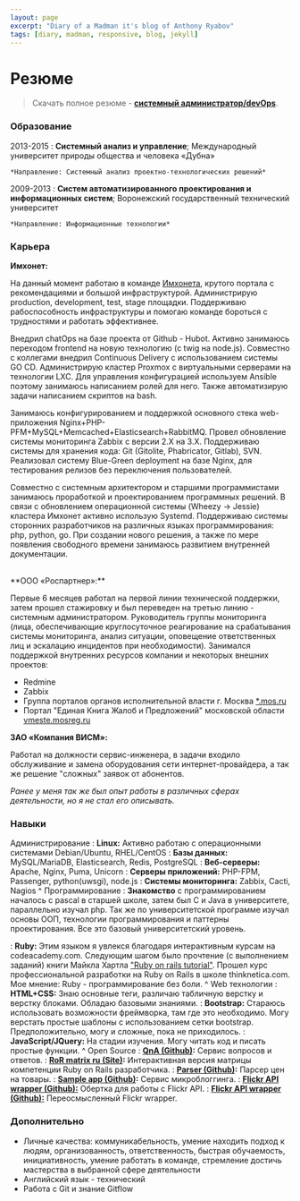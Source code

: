 ```yaml
---
layout: page
excerpt: "Diary of a Madman it's blog of Anthony Ryabov"
tags: [diary, madman, responsive, blog, jekyll]
---
```


# Резюме

> Скачать полное резюме - **<a href="http://doam.ru/cv/aryabov-devops.pdf" target="_blank">системный администратор/devOps</a>**.

### Образование

2013-2015
:   **Системный анализ и управление**; Международный университет природы общества и человека «Дубна»

    *Направление: Системный анализ проектно-технологических решений*

2009-2013
:   **Систем автоматизированного проектирования и информационных систем**; Воронежский государственный технический университет

    *Направление: Информационные технологии*

### Карьера

**Имхонет:**

На данный момент работаю в команде <a href="http://imhonet.ru" target="_blank">Имхонета</a>, крутого портала с рекомендациями и большой инфраструктурой. Администрирую production, development, test, stage площадки. Поддерживаю рабоспособность инфраструктуры и помогаю команде бороться с трудностями и работать эффективнее.

Внедрил chatOps на базе проекта от Github - Hubot. Активно занимаюсь переходом frontend на новую технологию (с twig на node.js). Совместно с коллегами внедрил Continuous Delivery с использованием системы GO CD. Администрирую кластер Proxmox с виртуальными серверами на технологии LXC. Для управления конфигурацией используем Ansible поэтому занимаюсь написанием ролей для него. Также автоматизирую задачи написанием скриптов на bash.

Занимаюсь конфигурированием и поддержкой основного стека web-приложения Nginx+PHP-PFM+MySQL+Memcached+Elasticsearch+RabbitMQ. Провел обновление системы мониторинга Zabbix с версии 2.X на 3.X. Поддерживаю системы для хранения кода: Git (Gitolite, Phabricator, Gitlab), SVN. Реализовал систему Blue-Green deployment на базе Nginx, для тестирования релизов без переключения пользователей.

Совместно с системным архитектором и старшими программистами занимаюсь проработкой и проектированием программных решений. В связи с обновлением операционной системы (Wheezy -> Jessie) кластера Имхонет активно использую Systemd. Поддерживаю системы сторонних разработчиков на различных языках программирования: php, python, go. При создании нового решения, а также по мере появления свободного времени занимаюсь развитием внутренней документации.

<br>
**ООО «Роспартнер»:**

Первые 6 месяцев работал на первой линии технической поддержки, затем прошел стажировку и был переведен на третью линию - системным администратором. Руководитель группы мониторинга (лица, обеспечивающие круглосуточное реагирование на срабатывания системы мониторинга, анализ ситуации, оповещение ответственных лиц и эскалацию инцидентов при необходимости). Занимался поддержкой внутренних ресурсов компании и некоторых внешних проектов:

* Redmine
* Zabbix
* Группа порталов органов исполнительной власти г. Москва <a href="http://sites.dit.mos.ru/" target="_blank">*.mos.ru</a>
* Портал "Единая Книга Жалоб и Предложений" московской области <a href="http://vmeste.mosreg.ru/" target="_blank">vmeste.mosreg.ru</a>

**ЗАО «Компания ВИСМ»:**

Работал на должности сервис-инженера, в задачи входило обслуживание и замена оборудования сети интернет-провайдера, а так же решение "сложных" заявок от абонентов.

*Ранее у меня так же был опыт работы в различных сферах деятельности, но я не стал его описывать.*

### Навыки

Администрирование
:	**Linux:** Активно работаю с операционными системами Debian/Ubuntu, RHEL/CentOS
:	**Базы данных:** MySQL/MariaDB, Elasticsearch, Redis, PostgreSQL
:	**Веб-серверы:** Apache, Nginx, Puma, Unicorn
:	**Серверы приложений:** PHP-FPM, Passenger, python(uwsgi), node.js
:	**Системы мониторинга:** Zabbix, Cacti, Nagios
^
Программирование
:   **Знакомство** с программированием началось с pascal в старшей школе, затем был С и Java в университете, параллельно изучал php. Так же по университетской программе изучал основы ООП, технологии программирования и паттерны проектирования. Все это базовый университетский уровень.

:   **Ruby:** Этим языком я увлекся благодаря интерактивным курсам на сodeacademy.com. Следующим шагом было прочтение (с выполнением заданий) книги Майкла Хартла <a href="https://www.railstutorial.org/" target="_blank">"Ruby on rails tutorial"</a>. Прошел курс профессиональной разработки на Ruby on Rails в школе thinknetica.com. Мое мнение: Ruby - программирование без боли.
^
Web технологии
:   **HTML+CSS:** Знаю основные теги, различаю табличную верстку и верстку
	блоками. Обладаю базовыми знаниями.
:	**Bootstrap:** Стараюсь использовать возможности фреймворка, там где это
	необходимо. Могу верстать простые шаблоны с использованием сетки
	bootstrap. Предположительно, могу и сложные, пока не приходилось.
:	**JavaScript/JQuery:** На стадии изучения. Могу читать код и писать простые функции.
^
Open Source
:   **<a href="https://github.com/tonymadbrain/qna" target="_blank">QnA (Github)</a>:** Сервис вопросов и ответов.
:   **<a href="http://doam.ru/rormatrix/" target="_blank">RoR matrix ru (Site)</a>:** Интерактивная версия матрицы компетенции Ruby on Rails разработчика.
:   **<a href="https://github.com/tonymadbrain/parser" target="_blank">Parser (Github)</a>:** Парсер цен на товары.
:   **<a href="https://github.com/tonymadbrain/sample_app" target="_blank">Sample app (Github)</a>:** Сервис микроблоггинга.
:   **<a href="https://github.com/tonymadbrain/flickr_api" target="_blank">Flickr API wrapper (Github):</a>** Обертка для работы с Flickr API.
:   **<a href="https://github.com/tonymadbrain/flickr_wrap" target="_blank">Flickr API wrapper (Github):</a>** Переосмысленный Flickr wrapper.

### Дополнительно

* Личные качества: коммуникабельность, умение находить подход к людям, организованность, ответственность, быстрая обучаемость, инициативность, умение работать в команде, стремление достичь мастерства в выбранной сфере деятельности
* Английский язык - технический
* Работа с Git и знание Gitflow
